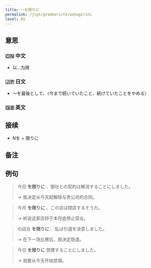 ```yaml
---
title: 〜を限りに
permalink: /jlpt/grammars/n1/wokagirini
level: N1
---
```


## 意思

### 🇨🇳 中文

- 以...为限

### 🇯🇵 日文

- 〜を最後として、（今まで続いていたこと、続けていたことをやめる）

### 🇬🇧 英文


## 接续

- Nを + 限りに

## 备注


## 例句

> 今日 **を限りに** 、御社との契約は解消することにしました。
>
> → 我决定从今天起解除与贵公司的合同。

> 今月 **を限りに** 、この店は閉店するそうだ。
>
> → 听说这家店将于本月底停止营业。

> の試合 **を限りに** 、私は引退を決意しました。
>
> → 在下一场比赛后，我决定隐退。

> 今日 **を限りに** 禁煙することにしました。
>
> → 我要从今天开始禁烟。

